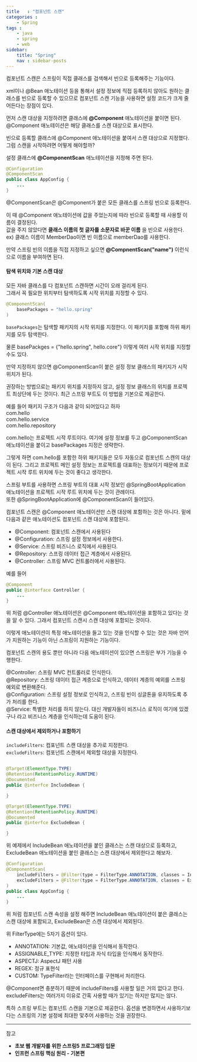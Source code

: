 ```yaml
---
title   : "컴포넌트 스캔"
categories : 
    - Spring
tags : 
    - java
    - spring
    - web
sidebar:
    title: "Spring"
    nav : sidebar-posts
---  
```


컴포넌트 스캔은 스프링이 직접 클래스를 검색해서 빈으로 등록해주는 기능이다.  

xml이나 @Bean 애노테이션 등을 통해서 설정 정보에 직접 등록하지 않아도 원하는 클래스를 빈으로 등록할 수 있으므로 컴포넌트 스캔 기능을 사용하면 설정 코드가 크게 줄어든다는 장점이 있다.  

먼저 스캔 대상을 지정하려면 클래스에 __@Component__ 애노테이션을 붙이면 된다.  
@Component 애노테이션은 해당 클래스를 스캔 대상으로 표시한다.  

빈으로 등록할 클래스에 @Component 애노테이션을 붙여서 스캔 대상으로 지정했다.  
그럼 스캔을 시작하려면 어떻게 해야할까?  

설정 클래스에 __@ComponentScan__ 애노테이션을 지정해 주면 된다.  

```java
@Configuration
@ComponentScan
public class AppConfig {
    ...
}
```  

@ComponentScan은 @Component가 붙은 모든 클래스를 스프링 빈으로 등록한다.  

이 때 @Component 애노테이션에 값을 주었는지에 따라 빈으로 등록할 때 사용할 이름이 결정된다.  
값을 주지 않았다면 __클래스 이름의 첫 글자를 소문자로 바꾼 이름__ 을 빈으로 사용한다.  
ex) 클래스 이름이 MemberDao이면 빈 이름으로 memberDao를 사용한다.  

만약 스프링 빈의 이름을 직접 지정하고 싶으면 __@CompnentScan("name")__ 이런식으로 이름을 부여하면 된다.  

#### 탐색 위치와 기본 스캔 대상  
모든 자바 클래스를 다 컴포넌트 스캔하면 시간이 오래 걸리게 된다.  
그래서 꼭 필요한 위치부터 탐색하도록 시작 위치를 지정할 수 있다.  

```java
@ComponentScan(
    basePackages = "hello.spring"
)
```
`basePackages`는 탐색할 패키지의 시작 위치를 지정한다. 이 패키지를 포함해 하위 패키지를 모두 탐색한다.  

물론 basePackges = {"hello.spring", hello.core"} 이렇게 여러 시작 위치를 지정할 수도 있다.  

만약 지정하지 않으면 @ComponentScan이 붙은 설정 정보 클래스의 패키지가 시작 위치가 된다.  

권장하는 방법으로는 패키지 위치를 지정하지 않고, 설정 정보 클래스의 위치를 프로젝트 최상단에 두는 것이다. 최근 스프링 부트도 이 방법을 기본으로 제공한다.  

예를 들어 패키지 구조가 다음과 같이 되어있다고 하자  
com.hello  
com.hello.service  
com.hello.repository  

com.hello는 프로젝트 시작 루트이다. 여기에 설정 정보를 두고 @ComponentScan 애노테이션을 붙이고 basePackages 지정은 생략한다.  

그렇게 하면 com.hello를 포함한 하위 패키지들은 모두 자동으로 컴포넌트 스캔의 대상이 된다. 그리고 프로젝트 메인 설정 정보는 프로젝트를 대표하는 정보이기 때문에 프로젝트 시작 루트 위치에 두는 것이 좋다고 생각한다.  

스프링 부트를 사용하면 스프링 부트의 대표 시작 정보인 @SpringBootApplication 애노테이션을 프로젝트 시작 루트 위치에 두는 것이 관례이다.  
또한 @SpringBootApplication에 @ComponentScan이 들어있다.  

컴포넌트 스캔은 @Component 애노테이션만 스캔 대상에 포함하는 것은 아니다. 밑에 다음과 같은 애노테이션도 컴포넌트 스캔 대상에 포함된다.  
- @Component: 컴포넌트 스캔에서 사용된다
- @Configuration: 스프링 설정 정보에서 사용한다.
- @Service: 스프링 비즈니스 로직에서 사용된다.
- @Repository: 스프링 데이터 접근 계층에서 사용된다.
- @Controller: 스프링 MVC 컨트롤러에서 사용된다.  

예를 들어
```java
@Component
public @interface Controller {
    ...
}
```

위 처럼 @Controller 애노테이션은 @Component 애노테이션을 포함하고 있다는 것을 알 수 있다. 그래서 컴포넌트 스캔시 스캔 대상에 포함되는 것이다.  

이렇게 애노테이션이 특정 애노테이션을 들고 있는 것을 인식할 수 있는 것은 자바 언어가 지원하는 기능이 아닌 스프링이 지원하는 기능이다.  

컴포넌트 스캔의 용도 뿐만 아니라 다음 애노테이션이 있으면 스프링은 부가 기능을 수행한다.  

@Controller: 스프링 MVC 컨트롤러로 인식한다.  
@Repository: 스프링 데이터 접근 계층으로 인식하고, 데이터 계층의 예외를 스프링 예외로 변환해준다.  
@Configuration: 스프링 설정 정보로 인식하고, 스프링 빈이 싱글톤을 유지하도록 추가 처리를 한다.  
@Service: 특별한 처리를 하지 않는다. 대신 개발자들이 비즈니스 로직이 여기에 있겠구나 라고 비즈니스 계층을 인식하는데 도움이 된다.  

#### 스캔 대상에서 제외하거나 포함하기  
`includeFilters`: 컴포넌트 스캔 대상을 추가로 지정한다.  
`excludeFilters`: 컴포넌트 스캔에서 제외할 대상을 지정한다.  

```java

@Target(ElementType.TYPE)
@Retention(RetentionPolicy.RUNTIME)
@Documented
public @interfce IncludeBean {

}

@Target(ElementType.TYPE)
@Retention(RetentionPolicy.RUNTIME)
@Documented
public @interfce ExcludeBean {

}
```  

위 예제에서 IncludeBean 애노테이션을 붙인 클래스는 스캔 대상으로 등록하고, ExcludeBean 애노테이션을 붙인 클래스는 스캔 대상에서 제외한다고 해보자.

```java
@Configuration
@ComponentScan(
    includeFilters = @Filter(type = FilterType.ANNOTATION, classes = IncludeBean.class),
    excludeFilters = @Filter(type = FilterType.ANNOTATION, classes = ExcludeBean.class)
)
public class AppConfig {
    ...
}
```
위 처럼 컴포넌트 스캔 속성을 설정 해주면 IncludeBean 애노테이션이 붙은 클래스는 스캔 대상에 포함되고, ExcludeBean은 스캔 대상에서 제외된다.  

위 FilterType에는 5자기 옵션이 있다.  
- ANNOTATION: 기본값, 애노테이션을 인식해서 동작한다.
- ASSIGNABLE_TYPE: 지정한 타입과 자식 타입을 인식해서 동작한다.
- ASPECTJ: AspectJ 패턴 사용
- REGEX: 정규 표현식
- CUSTOM: TypeFilter라는 인터페이스를 구현해서 처리한다.  

@Component면 충분하기 때문에 includeFilters를 사용할 일은 거의 없다고 한다. excludeFilters는 여러가지 이유로 간혹 사용할 때가 있기는 하지만 많지는 않다.  

특하 스프링 부트는 컴포넌트 스캔을 기본으로 제공한다. 옵션을 변경하면서 사용하기보다는 스프링의 기본 설정에 최대한 맟추어 사용하는 것을 권장한다.  


---

참고  
- __초보 웹 개발자를 위한 스프링5 프로그래밍 입문__
- __인프런 스프링 핵심 원리 - 기본편__